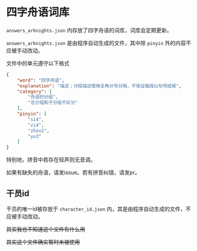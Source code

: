 # 四字舟语词库

`answers_arknights.json` 内存放了四字舟语的词库，词库会定期更新。

`answers_arknights.json` 是由程序自动生成的文件，其中除 `pinyin` 外的内容不应被手动改动。

文件中的单元遵守以下格式

```json
{
    "word": "四字舟语",
    "explanation": "描述；分段描述使用全角分号分隔，不保证每段以句号结尾",
    "category": [
        "舟语的分组",
        "总分组和子分组不区分"
    ],
    "pinyin": [
        "si4",
        "zi4",
        "zhou1",
        "yu3"
    ]
}
```

特别地，拼音中若存在轻声则无音调。

如果有缺失的舟语，请发issue。若有拼音纠错，请发pr。

## 干员id

干员的唯一id被存放于 `character_id.json` 内，其是由程序自动生成的文件，不应被手动改动。

~~其实我也不知道这个文件有什么用~~

~~其实这个文件确实暂时未被使用~~